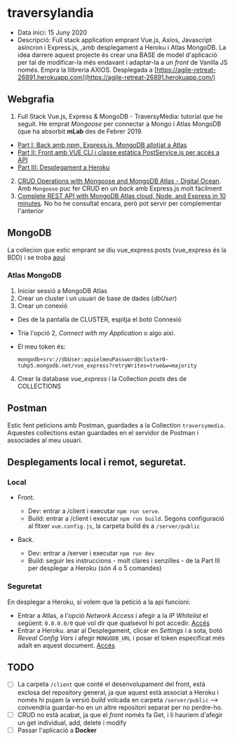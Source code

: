 # traversylandia

- Data inici: 15 Juny 2020
- Descripció: Full stack application emprant Vue.js, Axios, Javascript asíncron i Express.js, ,amb desplegament a Heroku i Atlas MongoDB. La idea darrere aquest projecte és crear una BASE de model d'aplicació per tal de modificar-la més endavant i adaptar-la a un _front_ de Vanilla JS només. 
Empra la llibreria AXIOS. 
Desplegada a [https://agile-retreat-26891.herokuapp.com](https://agile-retreat-26891.herokuapp.com/)

## Webgrafia

1. Full Stack Vue.js, Express & MongoDB - TraversyMedia: tutorial que he seguit. He emprat _Mongoose_ per connectar a Mongo i Atlas MongoDB (que ha absorbit **mLab** des de Febrer 2019.
  - [Part I: Back amb npm, Express.js, MongoDB allotjat a Atlas](https://www.youtube.com/watch?v=j55fHUJqtyw)
  - [Part II: Front amb VUE CLI i classe estàtica PostService.js per accés a API](https://www.youtube.com/watch?v=X-JZ-QPApUs&t=1s)
  - [Part III: Desplegament a Heroku](https://www.youtube.com/watch?v=W-b9KGwVECs)
2. [CRUD Operations with Mongoose and MongoDB Atlas - Digital Ocean](https://www.digitalocean.com/community/tutorials/nodejs-crud-operations-mongoose-mongodb-atlas). Amb `Mongoose` puc fer CRUD en un _back_ amb Express.js molt fàcilment
3. [Complete REST API with MongoDB Atlas cloud, Node, and Express in 10 minutes](https://dev.to/lenmorld/rest-api-with-mongodb-atlas-cloud-node-and-express-in-10-minutes-2ii1). No ho he consultat encara, però pot servir per complementar l'anterior

## MongoDB

La collecion que estic emprant se diu vue_express.posts (vue_express és la BDD) i se troba [aqui](https://cloud.mongodb.com/v2/5ee9d0575a47887e5979df91#metrics/replicaSet/5ee9d1c8fd94d31bbc6545b4/explorer/vue_express/posts/find)

### Atlas MongoDB

1. Iniciar sessió a MongoDB Atlas
2. Crear un cluster i un usuari de base de dades (_dbUser_)
3. Crear un conexió
  - Des de la pantalla de CLUSTER, espitja el botó Connexió 
  - Tria l'opció 2, _Connect with my Application_ o algo així. 
  - El meu token és: 

    `mongodb+srv://dbUser:aquielmeuPassword@cluster0-tuhp5.mongodb.net/vue_express?retryWrites=true&w=majority`

4. Crear la database _vue_express_ i la Collection _posts_ des de COLLECTIONS


## Postman

Estic fent peticions amb Postman, guardades a la Collection `traversymedia`. Aquestes collections estan guardades en el servidor de Postman i associades al meu usuari. 

## Desplegaments local i remot, seguretat.

### Local

- Front. 
  - Dev: entrar a /client i executar  `npm run serve`. 
  - Build: entrar a /client i executar `npm run build`. Segons configuració al fitxer `vue.config.js`, la carpeta build és a `/server/public`

- Back.
  - Dev: entrar a /server i executar `npm run dev`
  - Build: seguir les instruccions - molt clares i senzilles - de la Part III per desplegar a Heroku (són 4 o 5 comandes)

### Seguretat 

En desplegar a Heroku, si volem que la petició a la api funcioni:
- Entrar a Atlas, a l'opció _Network Access_ i afegir a la _IP Whitelist_ el següent: `0.0.0.0/0` que vol dir que qualsevol hi pot accedir. [Accés](https://cloud.mongodb.com/v2/5ee9d0575a47887e5979df91#security/network/whitelist)
- Entrar a Heroku. anar al Desplegament, clicar en _Settings_ i a sota, botó _Reveal Config Vars_ i afegir `MONGODB_URL` i posar el token especificat més adalt en aquest document. [Accés](https://dashboard.heroku.com/apps/agile-retreat-26891/settings)

## TODO

- [ ] La carpeta `/client` que conté el desenvolupament del front, està exclosa del repository general, ja que aquest està associat a Heroku i només hi pujam la versió _build_ volcada en carpeta `/server/public` --> convendria guardar-ho en un altre repositori separat per no perdre-ho.
- [ ] CRUD no està acabat, ja que el _front_ només fa Get, i li hauriem d'afegir un get individual, add, delete i modify
- [ ] Passar l'aplicació a **Docker**